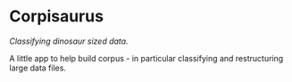 # Corpisaurus
*Classifying dinosaur sized data.*

A little app to help build corpus - in particular classifying and restructuring large data files. 

